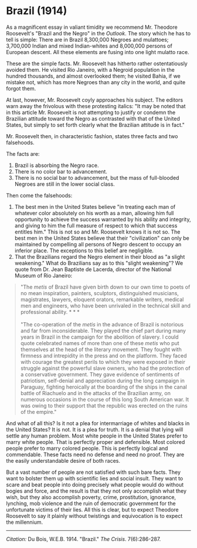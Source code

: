 <!--
title:   Brazil
author:  Du Bois, W.E.B.
journal: The Crisis
year:    1914
volume:  7
issue:   6
pages:   286-287
-->
# Brazil (1914)

As a magnificent essay in valiant timidity we recommend Mr. Theodore Roosevelt's "Brazil and the Negro" in the <i>Outlook</i>. The story which he has to tell is simple: There are in Brazil 8,300,000 Negroes and mulattoes; 3,700,000 Indian and mixed Indian-whites and 8,000,000 persons of European descent. All these elements are fusing into one light mulatto race. 

These are the simple facts. Mr. Roosevelt has hitherto rather ostentatiously avoided them. He visited Rio Janeiro, with a Negroid population in the hundred thousands, and almost overlooked them; he visited Bahia, if we mistake not, which has more Negroes than any city in the world, and quite forgot them. 

At last, however, Mr. Roosevelt coyly approaches his subject. The editors warn away the frivolous with these protesting italics: "It may be noted that in this article Mr. Roosevelt is not attempting to justify or condemn the Brazilian attitude toward the Negro as contrasted with that of the United States, but simply to set forth clearly what the Brazilian attitude is in fact." 

Mr. Roosevelt then, in characteristic fashion, states three facts and two falsehoods. 

The facts are: 

1.	Brazil is absorbing the Negro race. 
2. There is no color bar to advancement. 
3. There is no social bar to advancement, but the mass of full-blooded Negroes are still in the lower social class. 

Then come the falsehoods: 
1. The best men in the United States believe "in treating each man of whatever color absolutely on his worth as a man, allowing him full opportunity to achieve the success warranted by his ability and integrity, and giving to him the full measure of respect to which that success entitles him." This is not so and Mr. Roosevelt knows it is not so. The best men in the United States believe that their "civilization" can only be maintained by compelling all persons of Negro descent to occupy an inferior place. The exceptions to this belief are negligible. 
2. That the Brazilians regard the Negro element in their blood as "a slight weakening." What do Brazilians say as to this "slight weakening"? We quote from Dr. Jean Baptiste de Lacerda, director of the National Museum of Rio Janeiro: 

> "The <i>metis</i> of Brazil have given birth down to our own time to poets of no mean inspiration, painters, sculptors, distinguished musicians, magistrates, lawyers, eloquent orators, remarkable writers, medical men and engineers, who have been unrivaled in the technical skill and professional ability. * * *       
> &nbsp;    
> "The co-operation of the <i>metis</i>  in the advance of Brazil is notorious and far from inconsiderable. They played the chief part during many years in Brazil in the campaign for the abolition of slavery. I could quote celebrated names of more than one of these <i>metis</i>  who put themselves at the head of the literary movement. They fought with firmness and intrepidity in the press and on the platform. They faced with courage the greatest perils to which they were exposed in their struggle against the powerful slave owners, who had the protection of a conservative government. They gave evidence of sentiments of patriotism, self-denial and appreciation during the long campaign in Paraguay, fighting heroically at the boarding of the ships in the canal battle of Riachuelo and in the attacks of the Brazilian army, on numerous occasions in the course of this long South American war. It was owing to their support that the republic was erected on the ruins of the empire." 

And what of all this? Is it not a plea for intermarriage of whites and blacks in the United States? It is not. It is a plea for truth. It is a denial that lying will settle any human problem. Most white people in the United States prefer to marry white people. That is perfectly proper and defensible. Most colored people prefer to marry colored people. This is perfectly logical and commendable. These facts need no defense and need no proof. They are the easily understandable desire of both races. 

But a vast number of people are not satisfied with such bare facts. They want to bolster them up with scientific lies and social insult. They want to scare and beat people into doing precisely what people would do without bogies and force, and the result is that they not only accomplish what they wish, but they also accomplish poverty, crime, prostitution, ignorance, lynching, mob violence and the ruin of democratic government for the unfortunate victims of their lies. All this is clear, but to expect Theodore Roosevelt to say it plainly without twistings and equivocation is to expect the millennium. 

______________
*Citation:* Du Bois, W.E.B. 1914. "Brazil." *The Crisis*. 7(6):286-287.
